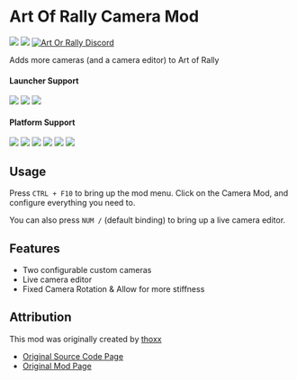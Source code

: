 # Art Of Rally Camera Mod

[![](https://img.shields.io/github/v/release/Theaninova/aor-camera-mod?label=Download)](https://github.com/Theaninova/aor-camera-mod/releases/latest)
![](https://img.shields.io/badge/Game%20Version-v1.3.3a-blue)
[![Art Or Rally Discord](https://badgen.net/discord/members/Sx3e7qGTh9)](https://discord.gg/Sx3e7qGTh9)

Adds more cameras (and a camera editor) to Art of Rally

#### Launcher Support
![](https://img.shields.io/badge/GOG-Supprted-green)
![](https://img.shields.io/badge/Steam-Supprted-green)
![](https://img.shields.io/badge/Epic-Untested-yellow)

#### Platform Support
![](https://img.shields.io/badge/Windows-Supprted-green)
![](https://img.shields.io/badge/Linux-Untested-yellow)
![](https://img.shields.io/badge/OS%2FX-Untested-yellow)
![](https://img.shields.io/badge/PlayStation-Not%20Supprted-red)
![](https://img.shields.io/badge/XBox-Not%20Supprted-red)
![](https://img.shields.io/badge/Switch-Not%20Supprted-red)

## Usage

Press `CTRL + F10` to bring up the mod menu. Click on the Camera Mod,
and configure everything you need to.

You can also press `NUM /` (default binding) to bring up a live camera
editor.

## Features

* Two configurable custom cameras
* Live camera editor
* Fixed Camera Rotation & Allow for more stiffness

## Attribution

This mod was originally created by [thoxx](https://github.com/thoxx/)

* [Original Source Code Page](https://github.com/thoxx/aor-camera-mod)
* [Original Mod Page](https://www.nexusmods.com/artofrally/mods/1)
